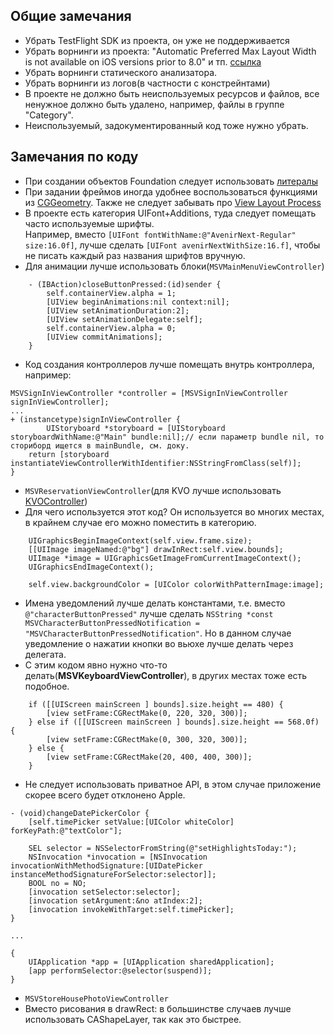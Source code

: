 ## Общие замечания
* Убрать TestFlight SDK из проекта, он уже не поддерживается
* Убрать ворнинги из проекта: "Automatic Preferred Max Layout Width is not available on iOS versions prior to 8.0" и тп. [ссылка](http://www.objc.io/issue-3/advanced-auto-layout-toolbox.html)
* Убрать ворнинги статического анализатора.
* Убрать ворнинги из логов(в частности с констрейнтами)
* В проекте не должно быть неиспользуемых ресурсов и файлов, все ненужное должно быть удалено, например, файлы в группе "Category".
* Неиспользуемый, задокументированный код тоже нужно убрать.

## Замечания по коду
* При создании объектов Foundation следует использовать [литералы](http://www.bignerdranch.com/blog/objective-c-literals-part-1/)
* При задании фреймов иногда удобнее воспользоваться функциями из [CGGeometry](http://nshipster.com/cggeometry/). Также не следует забывать про [View Layout Process](https://developer.apple.com/library/ios/featuredarticles/ViewControllerPGforiPhoneOS/AdoptingaFull-ScreenLayout/AdoptingaFull-ScreenLayout.html#//apple_ref/doc/uid/TP40007457-CH13-SW2)
* В проекте есть категория UIFont+Additions, туда следует помещать часто используемые шрифты.  
Например, вместо `[UIFont fontWithName:@"AvenirNext-Regular" size:16.0f]`, лучше сделать `[UIFont avenirNextWithSize:16.f]`, чтобы не писать каждый раз названия шрифтов вручную.
* Для анимации лучше использовать блоки(`MSVMainMenuViewController`)

```
 	- (IBAction)closeButtonPressed:(id)sender {
 	    self.containerView.alpha = 1;
 	    [UIView beginAnimations:nil context:nil];
 	    [UIView setAnimationDuration:2];
 	    [UIView setAnimationDelegate:self];
 	    self.containerView.alpha = 0;
 	    [UIView commitAnimations];
 	}
```
* Код создания контроллеров лучше помещать внутрь контроллера, например:

```
MSVSignInViewController *controller = [MSVSignInViewController signInViewController];
...
+ (instancetype)signInViewController {
	    UIStoryboard *storyboard = [UIStoryboard storyboardWithName:@"Main" bundle:nil];// если параметр bundle nil, то сториборд ищется в mainBundle, см. доку.
    return [storyboard instantiateViewControllerWithIdentifier:NSStringFromClass(self)];
}
```
* `MSVReservationViewController`(для KVO лучше использовать [KVOController](https://github.com/facebook/KVOController))
* Для чего используется этот код? Он используется во многих местах, в крайнем случае его можно поместить в категорию.

```
    UIGraphicsBeginImageContext(self.view.frame.size);
    [[UIImage imageNamed:@"bg"] drawInRect:self.view.bounds];
    UIImage *image = UIGraphicsGetImageFromCurrentImageContext();
    UIGraphicsEndImageContext();
    
    self.view.backgroundColor = [UIColor colorWithPatternImage:image];
```

* Имена уведомлений лучше делать константами, т.е. вместо `@"characterButtonPressed"` лучше сделать `NSString *const MSVCharacterButtonPressedNotification = "MSVCharacterButtonPressedNotification"`. Но в данном случае уведомление о нажатии кнопки во вьюхе лучше делать через делегата.
* С этим кодом явно нужно что-то делать(**MSVKeyboardViewController**), в других местах тоже есть подобное.

```
    if ([[UIScreen mainScreen ] bounds].size.height == 480) {
        [view setFrame:CGRectMake(0, 220, 320, 300)];
    } else if ([[UIScreen mainScreen ] bounds].size.height == 568.0f) {
        [view setFrame:CGRectMake(0, 300, 320, 300)];
    } else {
        [view setFrame:CGRectMake(20, 400, 400, 300)];
    }
```

* Не следует использовать приватное API, в этом случае приложение скорее всего будет отклонено Apple.

```
- (void)changeDatePickerColor {
    [self.timePicker setValue:[UIColor whiteColor] forKeyPath:@"textColor"];
    
    SEL selector = NSSelectorFromString(@"setHighlightsToday:");
    NSInvocation *invocation = [NSInvocation invocationWithMethodSignature:[UIDatePicker instanceMethodSignatureForSelector:selector]];
    BOOL no = NO;
    [invocation setSelector:selector];
    [invocation setArgument:&no atIndex:2];
    [invocation invokeWithTarget:self.timePicker];
}

... 

{
    UIApplication *app = [UIApplication sharedApplication];
    [app performSelector:@selector(suspend)];
}
```
* `MSVStoreHousePhotoViewController`
* Вместо рисования в drawRect: в большинстве случаев лучше использовать CAShapeLayer, так как это быстрее.